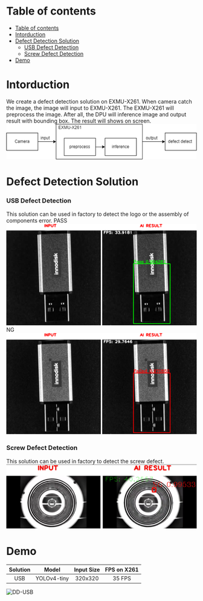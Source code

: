 # Table of contents
- [Table of contents](#table-of-contents)
- [Intorduction](#intorduction)
- [Defect Detection Solution](#defect-detection-solution)
    - [USB Defect Detection](#usb-defect-detection)
    - [Screw Defect Detection](#screw-defect-detection)
- [Demo](#demo)
   
# Intorduction
We create a defect detection solution on EXMU-X261. When camera catch the image, the image will input to EXMU-X261. The EXMU-X261 will preprocess the image. After all, the DPU will inference image and output result with bounding box. The result will shows on screen.
![DD-flow](./fig/DD-flow.png)


# Defect Detection Solution
### USB Defect Detection
This solution can be used in factory to detect the logo or the assembly of components error.
PASS
![DD-OK](./fig/DD_predict_result_true.png)
NG
![DD-False](./fig/DD_predict_result_false.png)

### Screw Defect Detection
This solution can be used in factory to detect the screw defect.
![screw_predict_result](./fig/screw_predict_result.png)

# Demo
|Solution| Model | Input Size | FPS on X261 |
|:------:| :-------------: |:----: |:---:|
| USB | YOLOv4-tiny | 320x320  | 35 FPS |

![DD-USB](./fig/DD-USB.gif)
